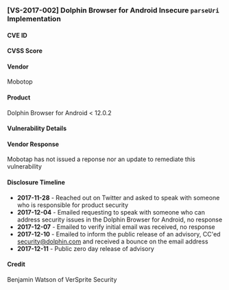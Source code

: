 ### [VS-2017-002]  Dolphin Browser for Android Insecure `parseUri` Implementation

#### CVE ID
#### CVSS Score
#### Vendor
Mobotop
#### Product
Dolphin Browser for Android < 12.0.2
#### Vulnerability Details
#### Vendor Response 
Mobotap has not issued a reponse nor an update to remediate this vulnerability
#### Disclosure Timeline
* **2017-11-28** - Reached out on Twitter and asked to speak with someone who is responsible for product security
* **2017-12-04** - Emailed requesting to speak with someone who can address security issues in the Dolphin Browser for Android, no response
* **2017-12-07** - Emailed to verify initial email was received, no response
* **2017-12-10** - Emailed to inform the public release of an advisory, CC'ed security@dolphin.com and received a bounce on the email address
* **2017-12-11** - Public zero day release of advisory

#### Credit
Benjamin Watson of VerSprite Security
